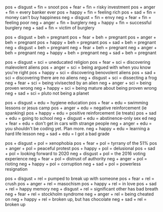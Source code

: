 pos + disgust + fin = snoot
pos + fear + fin = risky investment
pos + anger + fin = every banker ever
pos + happy + fin = feeling rich
pos + sad + fin = money can't buy happiness
neg + disgust + fin = envy
neg + fear + fin = feeling poor
neg + anger + fin = burglery
neg + happy + fin = successful burglery
neg + sad + fin = victim of burglery 

pos + disgust + beh = pregnant
pos + fear + beh = pregnant
pos + anger + beh = pregnant
pos + happy + beh = pregnant
pos + sad + beh = pregnant
neg + disgust + beh = pregnant
neg + fear + beh = pregnant
neg + anger + beh = pregnant
neg + happy + beh = pregnant
neg + sad + beh = pregnant

pos + disgust + sci = uneducated religion
pos + fear + sci = discovering malevolent aliens 
pos + anger + sci = being argued with when you know you're right
pos + happy + sci = discovering benovolent aliens
pos + sad + sci = discovering there are no aliens
neg + disgust + sci = dissecting a frog
neg + fear + sci = being vivisected by an alien
neg + anger + sci = being proven wrong
neg + happy + sci = being mature about being proven wrong
neg + sad + sci = pluto not being a planet

pos + disgust + edu = hygiene education
pos + fear + edu = swimming lessons or jesus camp
pos + anger + edu = negative reinforcement (ie spanking)
pos + happy + edu = positive reinforcement (ie treats)
pos + sad + edu = going to school
neg + disgust + edu = abstinence-only sex ed
neg + fear + edu = don't get in cars with strange people
neg + anger + edu = you shouldn't be coding yet. Plan more.
neg + happy + edu = learning a hard life lesson
neg + sad + edu = I got a bad grade 

pos + disgust + pol = xenophobia
pos + fear + pol = tyrrany of the 51%
pos + anger + pol = peaceful protest
pos + happy + pol = delusional
pos + sad + pol = looking forward to 2020
neg + disgust + pol = the 2016 voting experience
neg + fear + pol = distrust of authority
neg + anger + pol = rioting
neg + happy + pol = corruption
neg + sad + pol =  powerless resignation

pos + disgust + rel = pumped to break up with someone
pos + fear + rel = crush
pos + anger + rel = masochism
pos + happy + rel = in love
pos + sad + rel = happy memory 
neg + disgust + rel = significant other has bad breath
neg + fear + rel = stockholm syndrome
neg + anger + rel = being cheated on
neg + happy + rel = broken up, but has chocolate 
neg + sad + rel = broken up

